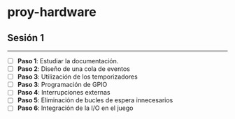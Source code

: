 # proy-hardware
## Sesión 1
---
- [ ] **Paso 1**: Estudiar la documentación.
- [ ] **Paso 2**: Diseño de una cola de eventos
- [ ] **Paso 3**: Utilización de los temporizadores
- [ ] **Paso 3**: Programación de GPIO
- [ ] **Paso 4**: Interrupciones externas
- [ ] **Paso 5**: Eliminación de bucles de espera innecesarios
- [ ] **Paso 6**: Integración de la I/O en el juego
